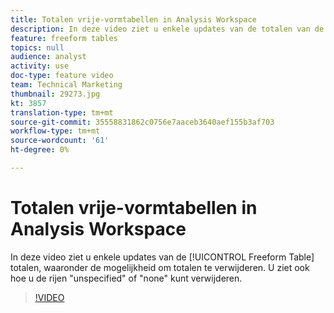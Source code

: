 ```yaml
---
title: Totalen vrije-vormtabellen in Analysis Workspace
description: In deze video ziet u enkele updates van de totalen van de tabel voor vrije vorm, waaronder de mogelijkheid om totalen te verwijderen.
feature: freeform tables
topics: null
audience: analyst
activity: use
doc-type: feature video
team: Technical Marketing
thumbnail: 29273.jpg
kt: 3857
translation-type: tm+mt
source-git-commit: 35558831862c0756e7aaceb3640aef155b3af703
workflow-type: tm+mt
source-wordcount: '61'
ht-degree: 0%

---
```



# Totalen vrije-vormtabellen in Analysis Workspace

In deze video ziet u enkele updates van de [!UICONTROL Freeform Table] totalen, waaronder de mogelijkheid om totalen te verwijderen. U ziet ook hoe u de rijen &quot;unspecified&quot; of &quot;none&quot; kunt verwijderen.

>[!VIDEO](https://video.tv.adobe.com/v/29273/?quality=12)
